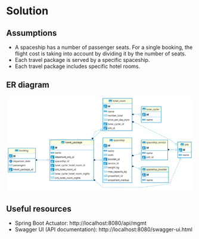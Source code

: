 # Solution

## Assumptions

- A spaceship has a number of passenger seats. For a single booking, the flight cost is taking into account by dividing it by the number of seats.
- Each travel package is served by a specific spaceship.
- Each travel package includes specific hotel rooms.

## ER diagram

![ER Diagram](er_diagram.png)

## Useful resources

- Spring Boot Actuator: http://localhost:8080/api/mgmt
- Swagger UI (API documentation): http://localhost:8080/swagger-ui.html

